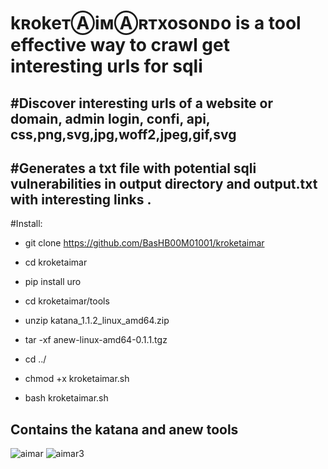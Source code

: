 # kʀokeᴛⒶiᴍⒶʀᴛxosoɴᴅo is a tool effective way to crawl get interesting urls for sqli

#Discover interesting urls of a website or domain, admin login, confi, api, css,png,svg,jpg,woff2,jpeg,gif,svg
----------------------------------------------------------------------------------------------------------------------
#Generates a txt file with potential sqli vulnerabilities in output directory and  output.txt with interesting links .
----------------------------------------------------------------------------------------------------------------------
#Install:

- git clone https://github.com/BasHB00M01001/kroketaimar

- cd kroketaimar

- pip install uro

- cd kroketaimar/tools

- unzip katana_1.1.2_linux_amd64.zip

- tar -xf anew-linux-amd64-0.1.1.tgz

- cd ../

- chmod +x kroketaimar.sh

- bash kroketaimar.sh

Contains the katana and anew tools
-----------------------------------------------------------------------------------------
![aimar](https://github.com/user-attachments/assets/4544655e-8dc1-4e40-8ad2-2a9a6f1578cc)
![aimar3](https://github.com/user-attachments/assets/9fdc9d5e-1c95-40ed-8c44-0eda74db87f0)


